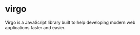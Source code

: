 # virgo
Virgo is a JavaScript library built to help developing modern web applications faster and easier.
